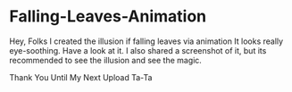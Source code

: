 # Falling-Leaves-Animation
Hey, Folks
I created the illusion if falling leaves via animation
It looks really eye-soothing.
Have a look at it.
I also shared a screenshot of it, but its recommended
to see the illusion and see the magic.

Thank You
Until My Next Upload
Ta-Ta
